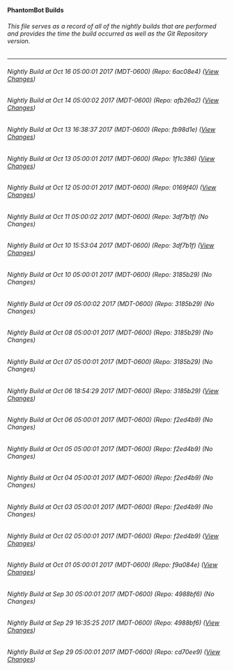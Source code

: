 **PhantomBot Builds**

###### This file serves as a record of all of the nightly builds that are performed and provides the time the build occurred as well as the Git Repository version.
-------------------------------------------------------------------------------------------------------------
###### Nightly Build at Oct 16 05:00:01 2017 (MDT-0600) (Repo: 6ac08e4) ([View Changes](https://github.com/PhantomBot/PhantomBot/compare/afb26a2...6ac08e4))
###### Nightly Build at Oct 14 05:00:02 2017 (MDT-0600) (Repo: afb26a2) ([View Changes](https://github.com/PhantomBot/PhantomBot/compare/fb98d1e...afb26a2))
###### Nightly Build at Oct 13 16:38:37 2017 (MDT-0600) (Repo: fb98d1e) ([View Changes](https://github.com/PhantomBot/PhantomBot/compare/1f1c386...fb98d1e))
###### Nightly Build at Oct 13 05:00:01 2017 (MDT-0600) (Repo: 1f1c386) ([View Changes](https://github.com/PhantomBot/PhantomBot/compare/0169f40...1f1c386))
###### Nightly Build at Oct 12 05:00:01 2017 (MDT-0600) (Repo: 0169f40) ([View Changes](https://github.com/PhantomBot/PhantomBot/compare/3df7b1f...0169f40))
###### Nightly Build at Oct 11 05:00:02 2017 (MDT-0600) (Repo: 3df7b1f) (No Changes)
###### Nightly Build at Oct 10 15:53:04 2017 (MDT-0600) (Repo: 3df7b1f) ([View Changes](https://github.com/PhantomBot/PhantomBot/compare/3185b29...3df7b1f))
###### Nightly Build at Oct 10 05:00:01 2017 (MDT-0600) (Repo: 3185b29) (No Changes)
###### Nightly Build at Oct 09 05:00:02 2017 (MDT-0600) (Repo: 3185b29) (No Changes)
###### Nightly Build at Oct 08 05:00:01 2017 (MDT-0600) (Repo: 3185b29) (No Changes)
###### Nightly Build at Oct 07 05:00:01 2017 (MDT-0600) (Repo: 3185b29) (No Changes)
###### Nightly Build at Oct 06 18:54:29 2017 (MDT-0600) (Repo: 3185b29) ([View Changes](https://github.com/PhantomBot/PhantomBot/compare/f2ed4b9...3185b29))
###### Nightly Build at Oct 06 05:00:01 2017 (MDT-0600) (Repo: f2ed4b9) (No Changes)
###### Nightly Build at Oct 05 05:00:01 2017 (MDT-0600) (Repo: f2ed4b9) (No Changes)
###### Nightly Build at Oct 04 05:00:01 2017 (MDT-0600) (Repo: f2ed4b9) (No Changes)
###### Nightly Build at Oct 03 05:00:01 2017 (MDT-0600) (Repo: f2ed4b9) (No Changes)
###### Nightly Build at Oct 02 05:00:01 2017 (MDT-0600) (Repo: f2ed4b9) ([View Changes](https://github.com/PhantomBot/PhantomBot/compare/f9a084e...f2ed4b9))
###### Nightly Build at Oct 01 05:00:01 2017 (MDT-0600) (Repo: f9a084e) ([View Changes](https://github.com/PhantomBot/PhantomBot/compare/4988bf6...f9a084e))
###### Nightly Build at Sep 30 05:00:01 2017 (MDT-0600) (Repo: 4988bf6) (No Changes)
###### Nightly Build at Sep 29 16:35:25 2017 (MDT-0600) (Repo: 4988bf6) ([View Changes](https://github.com/PhantomBot/PhantomBot/compare/cd70ee9...4988bf6))
###### Nightly Build at Sep 29 05:00:01 2017 (MDT-0600) (Repo: cd70ee9) ([View Changes](https://github.com/PhantomBot/PhantomBot/compare/5332550...cd70ee9))
